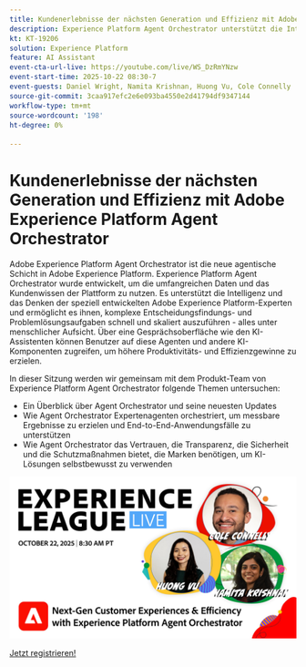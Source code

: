 ```yaml
---
title: Kundenerlebnisse der nächsten Generation und Effizienz mit Adobe Experience Platform Agent Orchestrator
description: Experience Platform Agent Orchestrator unterstützt die Intelligenz und das Denken der speziell entwickelten Adobe Experience Platform-Experten und ermöglicht es ihnen, komplexe Entscheidungsfindungs- und Problemlösungsaufgaben schnell und skaliert auszuführen.
kt: KT-19206
solution: Experience Platform
feature: AI Assistant
event-cta-url-live: https://youtube.com/live/WS_DzRmYNzw
event-start-time: 2025-10-22 08:30-7
event-guests: Daniel Wright, Namita Krishnan, Huong Vu, Cole Connelly
source-git-commit: 3caa917efc2e6e093ba4550e2d41794df9347144
workflow-type: tm+mt
source-wordcount: '198'
ht-degree: 0%

---
```


# Kundenerlebnisse der nächsten Generation und Effizienz mit Adobe Experience Platform Agent Orchestrator

Adobe Experience Platform Agent Orchestrator ist die neue agentische Schicht in Adobe Experience Platform. Experience Platform Agent Orchestrator wurde entwickelt, um die umfangreichen Daten und das Kundenwissen der Plattform zu nutzen. Es unterstützt die Intelligenz und das Denken der speziell entwickelten Adobe Experience Platform-Experten und ermöglicht es ihnen, komplexe Entscheidungsfindungs- und Problemlösungsaufgaben schnell und skaliert auszuführen - alles unter menschlicher Aufsicht. Über eine Gesprächsoberfläche wie den KI-Assistenten können Benutzer auf diese Agenten und andere KI-Komponenten zugreifen, um höhere Produktivitäts- und Effizienzgewinne zu erzielen.

In dieser Sitzung werden wir gemeinsam mit dem Produkt-Team von Experience Platform Agent Orchestrator folgende Themen untersuchen:

* Ein Überblick über Agent Orchestrator und seine neuesten Updates
* Wie Agent Orchestrator Expertenagenten orchestriert, um messbare Ergebnisse zu erzielen und End-to-End-Anwendungsfälle zu unterstützen
* Wie Agent Orchestrator das Vertrauen, die Transparenz, die Sicherheit und die Schutzmaßnahmen bietet, die Marken benötigen, um KI-Lösungen selbstbewusst zu verwenden

[![ExL LIVE 17. Januar 2024](assets/WebBanner-v2-Oct22-2025.jpg)](https://engage.adobe.com/ExpLeagueLive-251022.html)

[Jetzt registrieren!](https://engage.adobe.com/ExpLeagueLive-251022.html)
